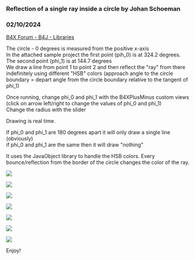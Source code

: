 ### Reflection of a single ray inside a circle by Johan Schoeman
### 02/10/2024
[B4X Forum - B4J - Libraries](https://www.b4x.com/android/forum/threads/159170/)

The circle - 0 degrees is measured from the positive x-axis  
In the attached sample project the first point (pih\_0) is at 324.2 degrees. The second point (phi\_1) is at 144.7 degrees  
We draw a line from point 1 to point 2 and then reflect the "ray" from there indefinitely using different "HSB" colors (approach angle to the circle boundary = depart angle from the circle boundary relative to the tangent of phi\_1)  
  
Once running, change phi\_0 and phi\_1 with the B4XPlusMinus custom views (click on arrow left/right to change the values of phi\_0 and phi\_1)  
Change the radius with the slider  
  
Drawing is real time.  
  
If phi\_0 and phi\_1 are 180 degrees apart it will only draw a single line (obviously)  
if phi\_0 and phi\_1 are the same then it will draw "nothing"  
  
It uses the JavaObject library to handle the HSB colors. Every bounce/reflection from the border of the circle changes the color of the ray.  
  
![](https://www.b4x.com/android/forum/attachments/150648)  
  
![](https://www.b4x.com/android/forum/attachments/150647)  
  
![](https://www.b4x.com/android/forum/attachments/150649)  
  
![](https://www.b4x.com/android/forum/attachments/150650)  
  
![](https://www.b4x.com/android/forum/attachments/150651)  
  
![](https://www.b4x.com/android/forum/attachments/150652)  
  
![](https://www.b4x.com/android/forum/attachments/150658)  
  
  
Enjoy!